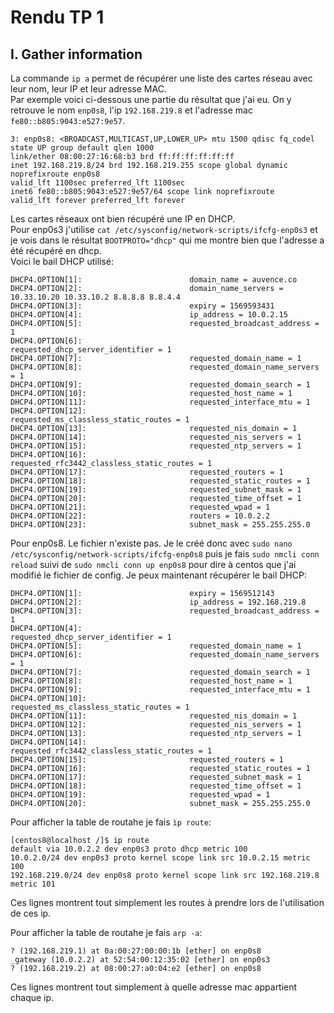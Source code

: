 # Rendu TP 1

## I. Gather information

La commande `ip a` permet de récupérer une liste des cartes réseau avec leur nom, leur IP et leur adresse MAC.  
Par exemple voici ci-dessous une partie du résultat que j'ai eu. On y retrouve le nom `enp0s8`, l'ip `192.168.219.8` et l'adresse mac `fe80::b805:9043:e527:9e57`.  

    3: enp0s8: <BROADCAST,MULTICAST,UP,LOWER_UP> mtu 1500 qdisc fq_codel state UP group default qlen 1000                                     link/ether 08:00:27:16:68:b3 brd ff:ff:ff:ff:ff:ff                                                                                    inet 192.168.219.8/24 brd 192.168.219.255 scope global dynamic noprefixroute enp0s8                                                      valid_lft 1100sec preferred_lft 1100sec                                                                                            inet6 fe80::b805:9043:e527:9e57/64 scope link noprefixroute                                                                              valid_lft forever preferred_lft forever  


Les cartes réseaux ont bien récupéré une IP en DHCP.  
Pour enp0s3 j'utilise `cat /etc/sysconfig/network-scripts/ifcfg-enp0s3` et je vois dans le résultat `BOOTPROTO="dhcp"` qui me montre bien que l'adresse a été récupéré en dhcp.  
Voici le bail DHCP utilisé:  

    DHCP4.OPTION[1]:                        domain_name = auvence.co                                                                        DHCP4.OPTION[2]:                        domain_name_servers = 10.33.10.20 10.33.10.2 8.8.8.8 8.8.4.4                                    DHCP4.OPTION[3]:                        expiry = 1569593431                                                                             DHCP4.OPTION[4]:                        ip_address = 10.0.2.15                                                                          DHCP4.OPTION[5]:                        requested_broadcast_address = 1                                                                 DHCP4.OPTION[6]:                        requested_dhcp_server_identifier = 1                                                            DHCP4.OPTION[7]:                        requested_domain_name = 1                                                                       DHCP4.OPTION[8]:                        requested_domain_name_servers = 1                                                               DHCP4.OPTION[9]:                        requested_domain_search = 1                                                                     DHCP4.OPTION[10]:                       requested_host_name = 1                                                                         DHCP4.OPTION[11]:                       requested_interface_mtu = 1                                                                     DHCP4.OPTION[12]:                       requested_ms_classless_static_routes = 1                                                        DHCP4.OPTION[13]:                       requested_nis_domain = 1                                                                        DHCP4.OPTION[14]:                       requested_nis_servers = 1                                                                       DHCP4.OPTION[15]:                       requested_ntp_servers = 1                                                                       DHCP4.OPTION[16]:                       requested_rfc3442_classless_static_routes = 1                                                   DHCP4.OPTION[17]:                       requested_routers = 1                                                                           DHCP4.OPTION[18]:                       requested_static_routes = 1                                                                     DHCP4.OPTION[19]:                       requested_subnet_mask = 1                                                                       DHCP4.OPTION[20]:                       requested_time_offset = 1                                                                       DHCP4.OPTION[21]:                       requested_wpad = 1                                                                              DHCP4.OPTION[22]:                       routers = 10.0.2.2                                                                              DHCP4.OPTION[23]:                       subnet_mask = 255.255.255.0                    


Pour enp0s8. Le fichier n'existe pas. Je le créé donc avec `sudo nano /etc/sysconfig/network-scripts/ifcfg-enp0s8` puis je fais `sudo nmcli conn reload` suivi de `sudo nmcli conn up enp0s8` pour dire à centos que j'ai modifié le fichier de config. Je peux maintenant récupérer le bail DHCP:  

    DHCP4.OPTION[1]:                        expiry = 1569512143                                                                             DHCP4.OPTION[2]:                        ip_address = 192.168.219.8                                                                      DHCP4.OPTION[3]:                        requested_broadcast_address = 1                                                                 DHCP4.OPTION[4]:                        requested_dhcp_server_identifier = 1                                                            DHCP4.OPTION[5]:                        requested_domain_name = 1                                                                       DHCP4.OPTION[6]:                        requested_domain_name_servers = 1                                                               DHCP4.OPTION[7]:                        requested_domain_search = 1                                                                     DHCP4.OPTION[8]:                        requested_host_name = 1                                                                         DHCP4.OPTION[9]:                        requested_interface_mtu = 1                                                                     DHCP4.OPTION[10]:                       requested_ms_classless_static_routes = 1                                                        DHCP4.OPTION[11]:                       requested_nis_domain = 1                                                                        DHCP4.OPTION[12]:                       requested_nis_servers = 1                                                                       DHCP4.OPTION[13]:                       requested_ntp_servers = 1                                                                       DHCP4.OPTION[14]:                       requested_rfc3442_classless_static_routes = 1                                                   DHCP4.OPTION[15]:                       requested_routers = 1                                                                           DHCP4.OPTION[16]:                       requested_static_routes = 1                                                                     DHCP4.OPTION[17]:                       requested_subnet_mask = 1                                                                       DHCP4.OPTION[18]:                       requested_time_offset = 1                                                                       DHCP4.OPTION[19]:                       requested_wpad = 1                                                                              DHCP4.OPTION[20]:                       subnet_mask = 255.255.255.0                

Pour afficher la table de routahe je fais `ìp route`:

    [centos8@localhost /]$ ip route                                                                                                         default via 10.0.2.2 dev enp0s3 proto dhcp metric 100                                                                                   10.0.2.0/24 dev enp0s3 proto kernel scope link src 10.0.2.15 metric 100                                                                 192.168.219.0/24 dev enp0s8 proto kernel scope link src 192.168.219.8 metric 101 

Ces lignes montrent tout simplement les routes à prendre lors de l'utilisation de ces ip.

Pour afficher la table de routahe je fais `arp -a`:

    ? (192.168.219.1) at 0a:00:27:00:00:1b [ether] on enp0s8
    _gateway (10.0.2.2) at 52:54:00:12:35:02 [ether] on enp0s3
    ? (192.168.219.2) at 08:00:27:a0:04:e2 [ether] on enp0s8

Ces lignes montrent tout simplement à quelle adresse mac appartient chaque ip.